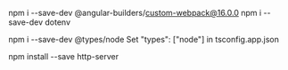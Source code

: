 npm i --save-dev @angular-builders/custom-webpack@16.0.0
npm i --save-dev dotenv

npm i --save-dev @types/node
Set "types": ["node"] in tsconfig.app.json

npm install --save http-server
